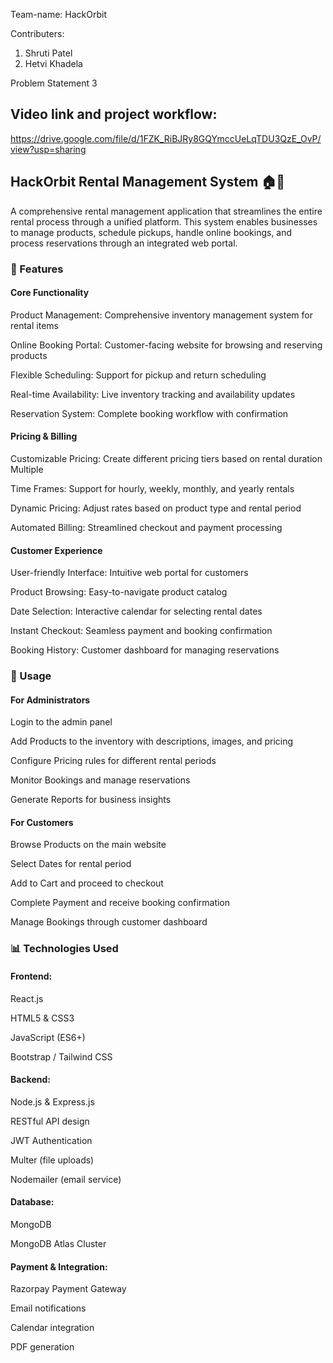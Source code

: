 Team-name: HackOrbit

Contributers:

1. Shruti Patel
2. Hetvi Khadela

Problem Statement 3

## Video link and project workflow:

https://drive.google.com/file/d/1FZK_RiBJRy8GQYmccUeLqTDU3QzE_OvP/view?usp=sharing

## HackOrbit Rental Management System 🏠🚗

A comprehensive rental management application that streamlines the entire rental process through a unified platform. This system enables businesses to manage products, schedule pickups, handle online bookings, and process reservations through an integrated web portal.

### 🌟 Features

#### Core Functionality

Product Management: Comprehensive inventory management system for rental items

Online Booking Portal: Customer-facing website for browsing and reserving products 

Flexible Scheduling: Support for pickup and return scheduling 

Real-time Availability: Live inventory tracking and availability updates 

Reservation System: Complete booking workflow with confirmation

#### Pricing & Billing

Customizable Pricing: Create different pricing tiers based on rental duration Multiple 

Time Frames: Support for hourly, weekly, monthly, and yearly rentals 

Dynamic Pricing: Adjust rates based on product type and rental period 

Automated Billing: Streamlined checkout and payment processing

#### Customer Experience

User-friendly Interface: Intuitive web portal for customers

Product Browsing: Easy-to-navigate product catalog

Date Selection: Interactive calendar for selecting rental dates

Instant Checkout: Seamless payment and booking confirmation

Booking History: Customer dashboard for managing reservations

### 🎯 Usage

#### For Administrators

Login to the admin panel

Add Products to the inventory with descriptions, images, and pricing

Configure Pricing rules for different rental periods

Monitor Bookings and manage reservations

Generate Reports for business insights

#### For Customers

Browse Products on the main website

Select Dates for rental period

Add to Cart and proceed to checkout

Complete Payment and receive booking confirmation

Manage Bookings through customer dashboard

### 📊 Technologies Used

#### Frontend:

React.js

HTML5 & CSS3

JavaScript (ES6+)

Bootstrap / Tailwind CSS

#### Backend:

Node.js & Express.js

RESTful API design

JWT Authentication

Multer (file uploads)

Nodemailer (email service)

#### Database:

MongoDB

MongoDB Atlas Cluster

#### Payment & Integration:

Razorpay Payment Gateway

Email notifications

Calendar integration

PDF generation
